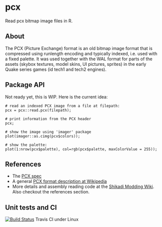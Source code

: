 # pcx
Read pcx bitmap image files in R.

## About

The PCX (Picture Exchange) format is an old bitmap image format that is compressed using runlength encoding and typically indexed, i.e. used with a fixed palette. It was used together with the WAL format for parts of the assets (skybox textures, model skins, UI pictures, sprites) in the early Quake series games (id tech1 and tech2 engines).

## Package API

Not ready yet, this is WIP. Here is the current idea:

    # read an indexed PCX image from a file at filepath:
    pcx = pcx::read.pcx(filepath);

    # print information from the PCX header
    pcx;

    # show the image using 'imager' package
    plot(imager::as.cimg(pcx$colors));

    # show the palette:
    plot(1:nrow(pcx$palette), col=rgb(pcx$palette, maxColorValue = 255));


## References

* The [PCX spec](http://bespin.org/~qz/pc-gpe/pcx.txt)
* A general [PCX format description at Wikipedia](https://en.wikipedia.org/wiki/PCX)
* More details and assembly reading code at the [Shikadi Modding Wiki](http://www.shikadi.net/moddingwiki/PCX_Format). Also checkout the references section.

## Unit tests and CI

[![Build Status](https://travis-ci.org/dfsp-spirit/pcx.svg?branch=master)](https://travis-ci.org/dfsp-spirit/pcx) Travis CI under Linux
